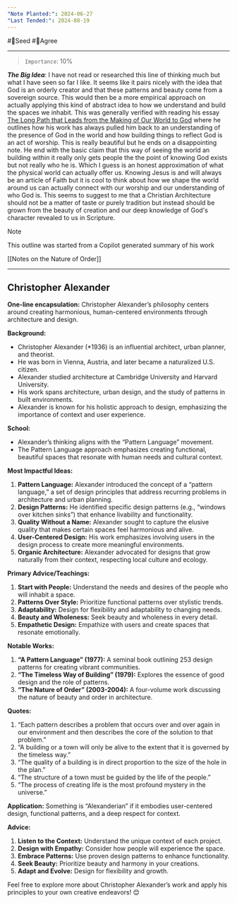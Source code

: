 ```yaml
---
"Note Planted:": 2024-06-27
"Last Tended:": 2024-08-19
---
```

#🌱Seed  #🙂Agree
****
> `Importance`: 10%
 
***The Big Idea***:  I have not read or researched this line of thinking much but what I have seen so far I like. It seems like it pairs nicely with the idea that God is an orderly creator and that these patterns and beauty come from a sovereign source.  This would then be a more empirical approach on actually applying this kind of abstract idea to how we understand and build the spaces we inhabit.  This was generally verified with reading his essay [The Long Path that Leads from the Making of Our World to God](https://www.buildingbeauty.org/resource-center-entries/2019/8/6/christopher-alexander-the-long-path-that-leads-from-the-making-of-our-world-to-god) where he outlines how his work has always pulled him back to an understanding of the presence of God in the world and how building things to reflect God is an act of worship. This is really beautiful but he ends on a disappointing note. He end with the basic claim that this way of seeing the world an building within it really only gets people the the point of knowing God exists but not really who he is. Which I guess is an honest approximation of what the physical world can actually offer us. Knowing Jesus is and will always be an article of Faith but it is cool to think about how we shape the world around us can actually connect with our worship and our understanding of who God is. This seems to suggest to me that a Christian Architecture should not be a matter of taste or purely tradition but instead should be grown from the beauty of creation and our deep knowledge of God's character revealed to us in Scripture. 

>[!Note]
>This outline was started from a Copilot generated summary of his work

[[Notes on the Nature of Order]]

****
## Christopher Alexander

**One-line encapsulation:** Christopher Alexander’s philosophy centers around creating harmonious, human-centered environments through architecture and design.

**Background:**

- Christopher Alexander (*1936) is an influential architect, urban planner, and theorist.
- He was born in Vienna, Austria, and later became a naturalized U.S. citizen.
- Alexander studied architecture at Cambridge University and Harvard University.
- His work spans architecture, urban design, and the study of patterns in built environments.
- Alexander is known for his holistic approach to design, emphasizing the importance of context and user experience.

**School:**

- Alexander’s thinking aligns with the “Pattern Language” movement.
- The Pattern Language approach emphasizes creating functional, beautiful spaces that resonate with human needs and cultural context.

**Most Impactful Ideas:**

1. **Pattern Language:** Alexander introduced the concept of a “pattern language,” a set of design principles that address recurring problems in architecture and urban planning.
2. **Design Patterns:** He identified specific design patterns (e.g., “windows over kitchen sinks”) that enhance livability and functionality.
3. **Quality Without a Name:** Alexander sought to capture the elusive quality that makes certain spaces feel harmonious and alive.
4. **User-Centered Design:** His work emphasizes involving users in the design process to create more meaningful environments.
5. **Organic Architecture:** Alexander advocated for designs that grow naturally from their context, respecting local culture and ecology.

**Primary Advice/Teachings:**

1. **Start with People:** Understand the needs and desires of the people who will inhabit a space.
2. **Patterns Over Style:** Prioritize functional patterns over stylistic trends.
3. **Adaptability:** Design for flexibility and adaptability to changing needs.
4. **Beauty and Wholeness:** Seek beauty and wholeness in every detail.
5. **Empathetic Design:** Empathize with users and create spaces that resonate emotionally.

**Notable Works:**

1. **“A Pattern Language” (1977):** A seminal book outlining 253 design patterns for creating vibrant communities.
2. **“The Timeless Way of Building” (1979):** Explores the essence of good design and the role of patterns.
3. **“The Nature of Order” (2003-2004):** A four-volume work discussing the nature of beauty and order in architecture.

**Quotes:**

1. “Each pattern describes a problem that occurs over and over again in our environment and then describes the core of the solution to that problem.”
2. “A building or a town will only be alive to the extent that it is governed by the timeless way.”
3. “The quality of a building is in direct proportion to the size of the hole in the plan.”
4. “The structure of a town must be guided by the life of the people.”
5. “The process of creating life is the most profound mystery in the universe.”

**Application:** Something is “Alexanderian” if it embodies user-centered design, functional patterns, and a deep respect for context.

**Advice:**

1. **Listen to the Context:** Understand the unique context of each project.
2. **Design with Empathy:** Consider how people will experience the space.
3. **Embrace Patterns:** Use proven design patterns to enhance functionality.
4. **Seek Beauty:** Prioritize beauty and harmony in your creations.
5. **Adapt and Evolve:** Design for flexibility and growth.

Feel free to explore more about Christopher Alexander’s work and apply his principles to your own creative endeavors! 😊